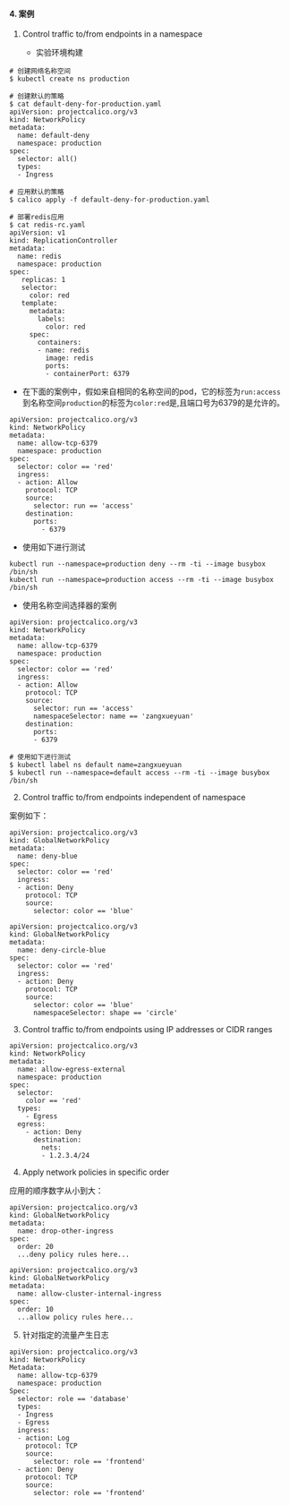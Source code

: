 #### 4. 案例

1. Control traffic to/from endpoints in a namespace

   - 实验环境构建
```shell
# 创建网络名称空间
$ kubectl create ns production

# 创建默认的策略
$ cat default-deny-for-production.yaml
apiVersion: projectcalico.org/v3
kind: NetworkPolicy
metadata:
  name: default-deny
  namespace: production
spec:
  selector: all()
  types:
  - Ingress

# 应用默认的策略
$ calico apply -f default-deny-for-production.yaml

# 部署redis应用
$ cat redis-rc.yaml
apiVersion: v1
kind: ReplicationController
metadata:
  name: redis
  namespace: production
spec:
   replicas: 1
   selector:
     color: red
   template:
     metadata:
       labels:
         color: red
     spec:
       containers:
       - name: redis
         image: redis
         ports:
         - containerPort: 6379
```

- 在下面的案例中，假如来自相同的名称空间的pod，它的标签为`run:access `到名称空间`production`的标签为`color:red`是,且端口号为6379的是允许的。

```shell
apiVersion: projectcalico.org/v3
kind: NetworkPolicy
metadata:
  name: allow-tcp-6379
  namespace: production
spec:
  selector: color == 'red'
  ingress:
  - action: Allow
    protocol: TCP
    source:
      selector: run == 'access'
    destination:
      ports:
        - 6379
```

- 使用如下进行测试

```shell
kubectl run --namespace=production deny --rm -ti --image busybox /bin/sh
kubectl run --namespace=production access --rm -ti --image busybox /bin/sh
```

- 使用名称空间选择器的案例

```shell
apiVersion: projectcalico.org/v3
kind: NetworkPolicy
metadata:
  name: allow-tcp-6379
  namespace: production
spec:
  selector: color == 'red'
  ingress:
  - action: Allow
    protocol: TCP
    source:
      selector: run == 'access'
      namespaceSelector: name == 'zangxueyuan'
    destination:
      ports:
      - 6379

# 使用如下进行测试
$ kubectl label ns default name=zangxueyuan
$ kubectl run --namespace=default access --rm -ti --image busybox /bin/sh
```

2. Control traffic to/from endpoints independent of namespace

案例如下：

```shell
apiVersion: projectcalico.org/v3
kind: GlobalNetworkPolicy
metadata:
  name: deny-blue
spec:
  selector: color == 'red'
  ingress:
  - action: Deny
    protocol: TCP
    source:
      selector: color == 'blue'
```

```shell
apiVersion: projectcalico.org/v3
kind: GlobalNetworkPolicy
metadata:
  name: deny-circle-blue
spec:
  selector: color == 'red'
  ingress:
  - action: Deny
    protocol: TCP
    source:
      selector: color == 'blue'
      namespaceSelector: shape == 'circle'
```

3. Control traffic to/from endpoints using IP addresses or CIDR ranges

```shell
apiVersion: projectcalico.org/v3
kind: NetworkPolicy
metadata:
  name: allow-egress-external
  namespace: production
spec:
  selector:
    color == 'red'
  types:
    - Egress
  egress:    
    - action: Deny
      destination:
        nets:
        - 1.2.3.4/24
```

4. Apply network policies in specific order

应用的顺序数字从小到大：

```shell
apiVersion: projectcalico.org/v3
kind: GlobalNetworkPolicy
metadata:
  name: drop-other-ingress
spec:
  order: 20
  ...deny policy rules here...
```

```shell
apiVersion: projectcalico.org/v3
kind: GlobalNetworkPolicy
metadata:
  name: allow-cluster-internal-ingress
spec:
  order: 10
  ...allow policy rules here...
```

5. 针对指定的流量产生日志

```shell
apiVersion: projectcalico.org/v3
kind: NetworkPolicy
Metadata:
  name: allow-tcp-6379
  namespace: production
Spec:
  selector: role == 'database'
  types:
  - Ingress
  - Egress
  ingress:
  - action: Log
    protocol: TCP
    source:
      selector: role == 'frontend'
  - action: Deny
    protocol: TCP
    source:
      selector: role == 'frontend'
```

